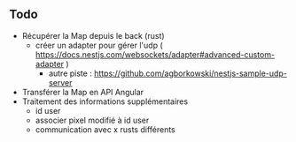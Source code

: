 ## Todo

- Récupérer la Map depuis le back (rust)
  - créer un adapter pour gérer l'udp ( https://docs.nestjs.com/websockets/adapter#advanced-custom-adapter )
    - autre piste : https://github.com/agborkowski/nestjs-sample-udp-server
- Transférer la Map en API Angular
- Traitement des informations supplémentaires
  - id user
  - associer pixel modifié à id user
  - communication avec x rusts différents